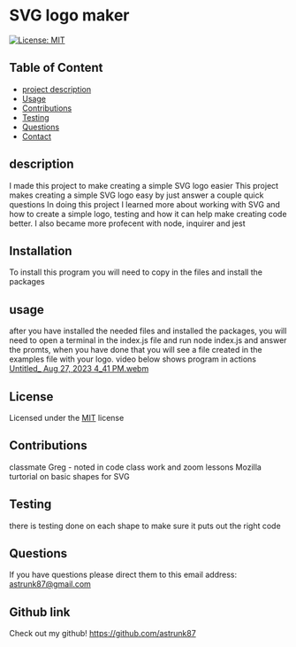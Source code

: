 

# SVG logo maker
[![License: MIT](https://img.shields.io/badge/License-MIT-yellow.svg)](https://opensource.org/licenses/MIT)

## Table of Content 
* [project description](#Description)
* [Usage](#Usage)
* [Contributions](#Contributions)
* [Testing](#Testing)
* [Questions](#Questions)
* [Contact](#Contact)


## description
 I made this project to make creating a simple SVG logo easier
 This project makes creating a simple SVG logo easy by just answer a couple quick questions
 In doing this project I learned more about working with SVG and how to create a simple logo, testing and how it can help make creating code better. I also became more profecent with node, inquirer and jest

## Installation
  To install this program you will need to copy in the files and install the packages

## usage
  after you have installed the needed files and installed the packages, you will need to open a terminal in the index.js file and run node index.js and answer the promts, when you have done that you will see a file created in the examples file with your logo.
  video below shows program in actions
  [Untitled_ Aug 27, 2023 4_41 PM.webm](https://github.com/astrunk87/SVGLogoMaker/assets/134554632/68110db5-7089-490f-8bb6-37bb39dbe686)

  

## License
  Licensed under the [MIT](https://choosealicense.com/licenses/mit/) license 

## Contributions 
  classmate Greg - noted in code
  class work and zoom lessons
  Mozilla turtorial on basic shapes for SVG

## Testing 
  there is testing done on each shape to make sure it puts out the right code

## Questions
  If you have questions please direct them to this email address:
  astrunk87@gmail.com
  
## Github link
  Check out my github!
  https://github.com/astrunk87  
  

